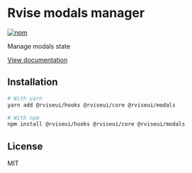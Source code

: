 # Rvise modals manager

[![npm](https://img.shields.io/npm/dm/@rviseui/modals)](https://www.npmjs.com/package/@rviseui/modals)

Manage modals state

[View documentation](https://rvise.dev/)

## Installation

```bash
# With yarn
yarn add @rviseui/hooks @rviseui/core @rviseui/modals

# With npm
npm install @rviseui/hooks @rviseui/core @rviseui/modals
```

## License

MIT

